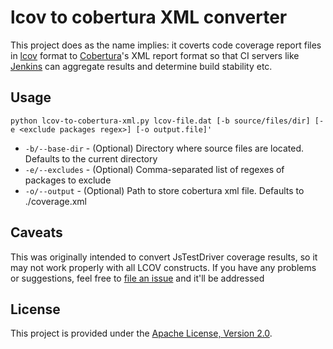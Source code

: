 # lcov to cobertura XML converter

This project does as the name implies: it coverts code coverage report 
files in [lcov](http://ltp.sourceforge.net/coverage/lcov.php) format to
[Cobertura](http://cobertura.sourceforge.net/)'s XML report format so that
CI servers like [Jenkins](http://jenkins-ci.org) can aggregate results and 
determine build stability etc.

## Usage

    python lcov-to-cobertura-xml.py lcov-file.dat [-b source/files/dir] [-e <exclude packages regex>] [-o output.file]'

 - `-b/--base-dir` - (Optional) Directory where source files are located. Defaults to the current directory
 - `-e/--excludes` - (Optional) Comma-separated list of regexes of packages to exclude
 - `-o/--output` - (Optional) Path to store cobertura xml file. Defaults to ./coverage.xml

## Caveats
This was originally intended to convert JsTestDriver coverage results, so it
may not work properly with all LCOV constructs. If you have any problems or
suggestions, feel free to 
[file an issue](https://github.com/eriwen/lcov-to-cobertura-xml/issues) 
and it'll be addressed

## License

This project is provided under the [Apache License, Version 2.0](http://www.apache.org/licenses/LICENSE-2.0).